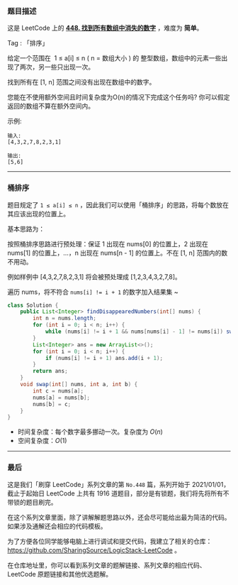 ### 题目描述

这是 LeetCode 上的 **[448. 找到所有数组中消失的数字](https://leetcode-cn.com/problems/find-all-numbers-disappeared-in-an-array/solution/li-yong-tong-pai-xu-de-si-lu-ni-huan-ke-e3t4w/)** ，难度为 **简单**。

Tag : 「排序」



给定一个范围在  1 ≤ a[i] ≤ n ( n = 数组大小 ) 的 整型数组，数组中的元素一些出现了两次，另一些只出现一次。

找到所有在 [1, n] 范围之间没有出现在数组中的数字。

您能在不使用额外空间且时间复杂度为O(n)的情况下完成这个任务吗? 你可以假定返回的数组不算在额外空间内。

示例:
```
输入:
[4,3,2,7,8,2,3,1]

输出:
[5,6]
```

---

### 桶排序

题目规定了 `1 ≤ a[i] ≤ n` ，因此我们可以使用「桶排序」的思路，将每个数放在其应该出现的位置上。

基本思路为：

按照桶排序思路进行预处理：保证 1 出现在 nums[0] 的位置上，2 出现在 nums[1] 的位置上，…，n 出现在 nums[n - 1] 的位置上。不在 [1, n] 范围内的数不用动。

例如样例中 [4,3,2,7,8,2,3,1] 将会被预处理成 [1,2,3,4,3,2,7,8]。

遍历 nums，将不符合 `nums[i] != i + 1` 的数字加入结果集 ~ 

```java
class Solution {
    public List<Integer> findDisappearedNumbers(int[] nums) {
        int n = nums.length;
        for (int i = 0; i < n; i++) {
            while (nums[i] != i + 1 && nums[nums[i] - 1] != nums[i]) swap(nums, i, nums[i] - 1);
        }
        List<Integer> ans = new ArrayList<>();
        for (int i = 0; i < n; i++) {
            if (nums[i] != i + 1) ans.add(i + 1);
        }
        return ans;
    }
    void swap(int[] nums, int a, int b) {
        int c = nums[a];
        nums[a] = nums[b];
        nums[b] = c;
    }
}
```
* 时间复杂度：每个数字最多挪动一次。复杂度为 $O(n)$
* 空间复杂度：$O(1)$

---

### 最后

这是我们「刷穿 LeetCode」系列文章的第 `No.448` 篇，系列开始于 2021/01/01，截止于起始日 LeetCode 上共有 1916 道题目，部分是有锁题，我们将先将所有不带锁的题目刷完。

在这个系列文章里面，除了讲解解题思路以外，还会尽可能给出最为简洁的代码。如果涉及通解还会相应的代码模板。

为了方便各位同学能够电脑上进行调试和提交代码，我建立了相关的仓库：https://github.com/SharingSource/LogicStack-LeetCode 。

在仓库地址里，你可以看到系列文章的题解链接、系列文章的相应代码、LeetCode 原题链接和其他优选题解。

